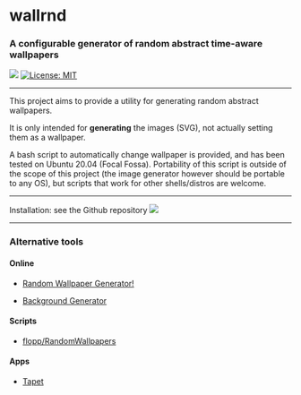 # wallrnd
### A configurable generator of random abstract time-aware wallpapers

[![](https://img.shields.io/badge/github-Vanille--N/wallrnd-8da0cb?logo=github)](https://github.com/Vanille-N/wallrnd)
[![License: MIT](https://img.shields.io/badge/License-MIT-yellow.svg)](https://opensource.org/licenses/MIT)

---

This project aims to provide a utility for generating random abstract wallpapers.

It is only intended for **generating** the images (SVG), not actually setting them as a wallpaper.

A bash script to automatically change wallpaper is provided, and has been tested on Ubuntu 20.04 (Focal Fossa).
Portability of this script is outside of the scope of this project (the image generator however should be portable to any OS), but scripts that work for other shells/distros are welcome.


---

Installation: see the Github repository [![](https://img.shields.io/badge/github-Vanille--N/wallrnd-8da0cb?logo=github)](https://github.com/Vanille-N/wallrnd)

---

### Alternative tools

#### Online

* [Random Wallpaper Generator!](http://bjmiller.net/canvas/wallpaper/)

* [Background Generator](https://bggenerator.com/)

#### Scripts

* [flopp/RandomWallpapers](https://github.com/flopp/RandomWallpapers)

#### Apps
* [Tapet](https://play.google.com/store/apps/details?id=com.sharpregion.tapet&hl=en_US)
